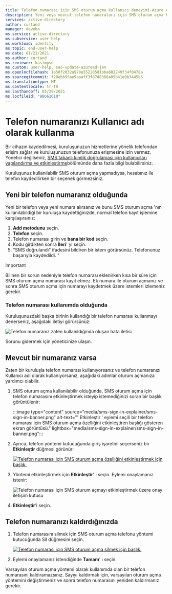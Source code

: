 ```yaml
---
title: Telefon numarası için SMS oturum açma kullanıcı deneyimi-Azure AD
description: Yeni veya mevcut telefon numaraları için SMS oturum açma kullanıcı deneyimi hakkında daha fazla bilgi edinin
services: active-directory
author: curtand
manager: daveba
ms.service: active-directory
ms.subservice: user-help
ms.workload: identity
ms.topic: end-user-help
ms.date: 01/21/2021
ms.author: curtand
ms.reviewer: kasimpso
ms.custom: user-help, seo-update-azuread-jan
ms.openlocfilehash: 1a50f2032a978a552205d1bba602249f34f0478a
ms.sourcegitcommit: f28ebb95ae9aaaff3f87d8388a09b41e0b3445b5
ms.translationtype: MT
ms.contentlocale: tr-TR
ms.lasthandoff: 03/29/2021
ms.locfileid: "98661610"
---
```

# <a name="use-your-phone-number-as-a-user-name"></a>Telefon numaranızı Kullanıcı adı olarak kullanma

Bir cihazın kaydedilmesi, kuruluşunuzun hizmetlerine yönelik telefondan erişim sağlar ve kuruluşunuzun telefonunuza erişmesine izin vermez. Yönetici değilseniz, [SMS tabanlı kimlik doğrulaması için kullanıcıları yapılandırma ve etkinleştirme](../authentication/howto-authentication-sms-signin.md)bölümünde daha fazla bilgi bulabilirsiniz.

Kuruluşunuz kullanılabilir SMS oturum açma yapmadıysa, hesabınız ile telefon kaydedilirken bir seçenek görmezsiniz.  

## <a name="when-you-have-a-new-phone-number"></a>Yeni bir telefon numaranız olduğunda

Yeni bir telefon veya yeni numara alırsanız ve bunu SMS oturum açma 'nın kullanılabildiği bir kuruluşa kaydettiğinizde, normal telefon kayıt işlemine karşılaşırsınız:

1. **Add metodunu** seçin.
1. **Telefon** seçin.
1. Telefon numarası girin ve **bana bir kod** seçin.
1. Kodu girdikten sonra **İleri**' yi seçin.
1. "SMS doğrulandı" ifadesini bildiren bir istem görürsünüz. Telefonunuz başarıyla kaydedildi. "

> [!Important]
> Bilinen bir sorun nedeniyle telefon numarası eklenirken kısa bir süre için SMS oturum açma numarası kayıt etmez. Ek numara ile oturum açmanız ve sonra SMS oturum açma için numarayı kaydetmek üzere istemleri izlemeniz gerekir.

### <a name="when-the-phone-number-is-in-use"></a>Telefon numarası kullanımda olduğunda

Kuruluşunuzdaki başka birinin kullandığı bir telefon numarası kullanmayı denerseniz, aşağıdaki iletiyi görürsünüz:

![Telefon numaranız zaten kullanıldığında oluşan hata iletisi](media/sms-sign-in-explainer/sms-sign-in-error.png)

Sorunu gidermek için yöneticinize ulaşın.

## <a name="when-you-have-an-existing-number"></a>Mevcut bir numaranız varsa

Zaten bir kuruluşla telefon numarası kullanıyorsanız ve telefon numaranızı Kullanıcı adı olarak kullanıyorsanız, aşağıdaki adımlar oturum açmanıza yardımcı olabilir.

1. SMS oturum açma kullanılabilir olduğunda, SMS oturum açma için telefon numarasını etkinleştirmek isteyip istemediğinizi soran bir başlık görüntülenir:

    :::image type="content" source="media/sms-sign-in-explainer/sms-sign-in-banner.png" alt-text="' Etkinleştir ' eylemi seçili bir telefon numarası için SMS oturum açma özelliğini etkinleştiren başlığı gösteren ekran görüntüsü." lightbox="media/sms-sign-in-explainer/sms-sign-in-banner.png":::

1. Ayrıca, telefon yöntemi kutucuğunda giriş işaretini seçerseniz bir **Etkinleştir** düğmesi görünür:

    [![Telefon numarası için SMS oturum açma özelliğini etkinleştirmek için başlık.](media/sms-sign-in-explainer/sms-sign-in-phone-method.png)](media/sms-sign-in-explainer/sms-sign-in-phone-method.png#lightbox)

1. Yöntemi etkinleştirmek için **Etkinleştir**' i seçin. Eylemi onaylamanız istenir:

    ![Telefon numarası için SMS oturum açmayı etkinleştirmek üzere onay iletişim kutusu](media/sms-sign-in-explainer/sms-sign-in-confirmation.png)

1. **Etkinleştir**’i seçin.

## <a name="when-you-remove-your-phone-number"></a>Telefon numaranızı kaldırdığınızda

1. Telefon numarasını silmek için SMS oturum açma telefonu yöntemi kutucuğunda Sil düğmesini seçin.

    [![Telefon numarası için SMS oturum açma silmek için başlık.](media/sms-sign-in-explainer/sms-sign-in-delete-method.png)](media/sms-sign-in-explainer/sms-sign-in-delete-method.png#lightbox)

2. Eylemi onaylamanız istendiğinde **Tamam**' ı seçin.

Varsayılan oturum açma yöntemi olarak kullanımda olan bir telefon numarasını kaldıramazsınız. Sayıyı kaldırmak için, varsayılan oturum açma yöntemini değiştirmeniz ve sonra telefon numarasını yeniden kaldırmanız gerekir.
